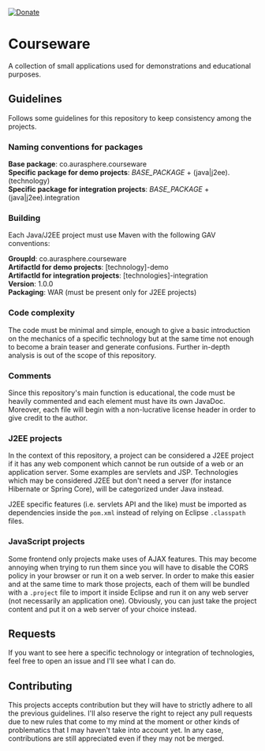 [![Donate](https://img.shields.io/badge/Donate-PayPal-orange.svg)](https://www.paypal.com/donate/?cmd=_donations&business=8UK2BZP2K8NSS)

# Courseware
A collection of small applications used for demonstrations and educational purposes.

## Guidelines

Follows some guidelines for this repository to keep consistency among the projects.

### Naming conventions for packages

**Base package**: co.aurasphere.courseware\
**Specific package for demo projects**: *BASE_PACKAGE* + (java|j2ee).(technology)\
**Specific package for integration projects**: *BASE_PACKAGE* + (java|j2ee).integration

### Building

Each Java/J2EE project must use Maven with the following GAV conventions:

**GroupId**: co.aurasphere.courseware\
**ArtifactId for demo projects**: [technology]-demo\
**ArtifactId for integration projects**: [technologies]-integration\
**Version**: 1.0.0\
**Packaging**: WAR (must be present only for J2EE projects)

### Code complexity

The code must be minimal and simple, enough to give a basic introduction on the mechanics of a specific technology but at the same time not enough to become a brain teaser and generate confusions. Further in-depth analysis is out of the scope of this repository.

### Comments

Since this repository's main function is educational, the code must be heavily commented and each element must have its own JavaDoc. Moreover, each file will begin with a non-lucrative license header in order to give credit to the author.

### J2EE projects

In the context of this repository, a project can be considered a J2EE project if it has any web component which cannot be run outside of a web or an application server. Some examples are servlets and JSP. Technologies which may be considered J2EE but don't need a server (for instance Hibernate or Spring Core), will be categorized under Java instead.

J2EE specific features (i.e. servlets API and the like) must be imported as dependencies inside the <code>pom.xml</code> instead of relying on Eclipse <code>.classpath</code> files.

### JavaScript projects

Some frontend only projects make uses of AJAX features. This may become annoying when trying to run them since you will have to disable the CORS policy in your browser or run it on a web server. In order to make this easier and at the same time to mark those projects, each of them will be bundled with a <code>.project</code> file to import it inside Eclipse and run it on any web server (not necessarily an application one). Obviously, you can just take the project content and put it on a web server of your choice instead.

## Requests

If you want to see here a specific technology or integration of technologies, feel free to open an issue and I'll see what I can do.

## Contributing

This projects accepts contribution but they will have to strictly adhere to all the previous guidelines. I'll also reserve the right to reject any pull requests due to new rules that come to my mind at the moment or other kinds of problematics that I may haven't take into account yet. In any case, contributions are still appreciated even if they may not be merged.
